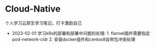 # Cloud-Native

个人学习云原生学习笔记，打卡激励自己

- 2023-02-01 学习k8s的部署和部署中问题的处理: 1. flannel插件需要指定pod-network-cidr 2. 安装docker组件和centos8自带包冲突处理